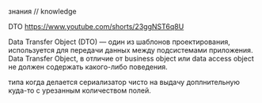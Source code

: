 знания // knowledge


DTO
https://www.youtube.com/shorts/23ggNST6q8U

Data Transfer Object (DTO) — один из шаблонов проектирования, используется для передачи данных между подсистемами приложения.
Data Transfer Object, в отличие от business object или data access object не должен содержать какого-либо поведения.

типа когда делается сериализатор чисто на выдачу доплнительную куда-то с урезанным количеством полей.
